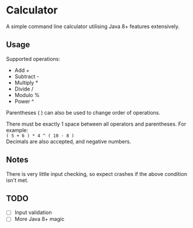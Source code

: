 # Calculator
A simple command line calculator utilising Java 8+ features extensively.

## Usage
Supported operations:
* Add      +
* Subtract -
* Multiply *
* Divide   /
* Modulo   %
* Power    ^

Parentheses ( ) can also be used to change order of operations.

There must be exactly 1 space between all operators and parentheses. For example:<br />
  `( 5 + 6 ) * 4 ^ ( 10 - 8 )`<br />
Decimals are also accepted, and negative numbers.

## Notes
There is very little input checking, so expect crashes if the above condition isn't met.

## TODO
- [ ] Input validation
- [ ] More Java 8+ magic
